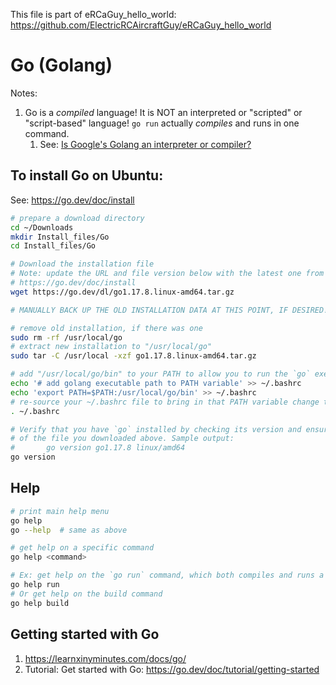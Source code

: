 This file is part of eRCaGuy_hello_world: https://github.com/ElectricRCAircraftGuy/eRCaGuy_hello_world

# Go (Golang)

Notes:
1. Go is a _compiled_ language! It is NOT an interpreted or "scripted" or "script-based" language! `go run` actually _compiles_ and runs in one command. 
    1. See: [Is Google's Golang an interpreter or compiler?](https://stackoverflow.com/q/12249364/4561887)


## To install Go on Ubuntu:

See: https://go.dev/doc/install

```bash
# prepare a download directory
cd ~/Downloads
mkdir Install_files/Go
cd Install_files/Go

# Download the installation file
# Note: update the URL and file version below with the latest one from here:
# https://go.dev/doc/install
wget https://go.dev/dl/go1.17.8.linux-amd64.tar.gz

# MANUALLY BACK UP THE OLD INSTALLATION DATA AT THIS POINT, IF DESIRED!

# remove old installation, if there was one
sudo rm -rf /usr/local/go
# extract new installation to "/usr/local/go"
sudo tar -C /usr/local -xzf go1.17.8.linux-amd64.tar.gz

# add "/usr/local/go/bin" to your PATH to allow you to run the `go` executable
echo '# add golang executable path to PATH variable' >> ~/.bashrc
echo 'export PATH=$PATH:/usr/local/go/bin' >> ~/.bashrc
# re-source your ~/.bashrc file to bring in that PATH variable change to your current terminal
. ~/.bashrc

# Verify that you have `go` installed by checking its version and ensuring it matches the version
# of the file you downloaded above. Sample output:
#       go version go1.17.8 linux/amd64
go version
```


## Help

```bash
# print main help menu
go help
go --help  # same as above

# get help on a specific command
go help <command>  

# Ex: get help on the `go run` command, which both compiles and runs a go program in one cmd
go help run
# Or get help on the build command
go help build
```


## Getting started with Go

1. https://learnxinyminutes.com/docs/go/
1. Tutorial: Get started with Go: https://go.dev/doc/tutorial/getting-started
